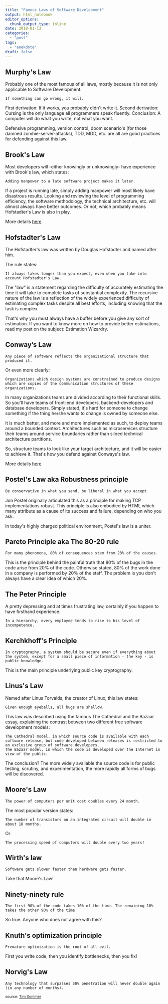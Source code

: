 ```yaml
---
title: "Famous Laws of Software Development"
output: html_notebook
editor_options: 
  chunk_output_type: inline
date: 2018-01-13
categories:
  - "post"
tags: 
  - "anekdote"
draft: false
---
```




## Murphy's Law

Probably one of the most famous of all laws, mostly because it is not only applicable to Software Development.

    If something can go wrong, it will.

First derivation: If it works, you probably didn't write it.
Second derivation: Cursing is the only language all programmers speak fluently.
Conclusion: A computer will do what you write, not what you want.

Defensive programming, version control, doom scenario's (for those damned zombie-server-attacks), TDD, MDD, etc. are all are good practices for defending against this law.

## Brook's Law

Most developers will -either knowingly or unknowingly- have experience with Brook's law, which states:

    Adding manpower to a late software project makes it later.

If a project is running late, simply adding manpower will most likely have disastrous results. Looking and reviewing the level of programming efficiency, the software methodology, the technical architecture, etc. will almost always have better outcomes. Or not, which probably means Hofstadter's Law is also in play.

More details <a href="/brooks-law/">here</a>

## Hofstadter's Law

The Hofstadter's law was written by Douglas Hofstadter and named after him.

The rule states:

    It always takes longer than you expect, even when you take into account Hofstadter's Law.

The "law" is a statement regarding the difficulty of accurately estimating the time it will take to complete tasks of substantial complexity. The recursive nature of the law is a reflection of the widely experienced difficulty of estimating complex tasks despite all best efforts, including knowing that the task is complex.

That's why you must always have a buffer before you give any sort of estimation. If you want to know more on how to provide better estimations, read my post on the subject: Estimation Wizardry.

## Conway’s Law

    Any piece of software reflects the organizational structure that produced it.

Or even more clearly:

    Organizations which design systems are constrained to produce designs which are copies of the communication structures of these organizations.

In many organizations teams are divided according to their functional skills. So you'll have teams of front-end developers, backend-developers and database developers. Simply stated, it's hard for someone to change something if the thing he/she wants to change is owned by someone else.

It is much better, and more and more implemented as such, to deploy teams around a bounded context. Architectures such as microservices structure their teams around service boundaries rather than siloed technical architecture partitions.

So, structure teams to look like your target architecture, and it will be easier to achieve it. That's how you defend against Conways's law.

More details <a href="/conways-law/">here</a>

## Postel's Law aka Robustness principle

    Be conservative in what you send, be liberal in what you accept

Jon Postel originally articulated this as a principle for making TCP implementations robust. This principle is also embodied by HTML which many attribute as a cause of its success and failure, depending on who you ask.

In today's highly charged political environment, Postel's law is a uniter.

## Pareto Principle aka The 80-20 rule

    For many phenomena, 80% of consequences stem from 20% of the causes.

This is the principle behind the painful truth that 80% of the bugs in the code arise from 20% of the code.
Otherwise stated, 80% of the work done in a company is performed by 20% of the staff. The problem is you don't always have a clear idea of which 20%.

## The Peter Principle

A pretty depressing and at times frustrating law, certainly if you happen to have firsthand experience.

    In a hierarchy, every employee tends to rise to his level of incompetence.

<!-- Just read Dilbert (or watch The Office) to get some examples of this in action.
As for Dilbert, this one is far out my favorite! -->

## Kerchkhoff's Principle

    In cryptography, a system should be secure even if everything about the system, except for a small piece of information - the key - is public knowledge.

This is the main principle underlying public key cryptography.

## Linus's Law

Named after Linus Torvalds, the creator of Linux, this law states:

    Given enough eyeballs, all bugs are shallow.

This law was described using the famous The Cathedral and the Bazaar essay, explaining the contrast between two different free software development models:

    The Cathedral model, in which source code is available with each software release, but code developed between releases is restricted to an exclusive group of software developers.
    The Bazaar model, in which the code is developed over the Internet in view of the public.

The conclusion? The more widely available the source code is for public testing, scrutiny, and experimentation, the more rapidly all forms of bugs will be discovered.

## Moore's Law

    The power of computers per unit cost doubles every 24 month.

The most popular version states:

    The number of transistors on an integrated circuit will double in about 18 months.

Or

    The processing speed of computers will double every two years!

## Wirth's law

    Software gets slower faster than hardware gets faster.

Take that Moore's Law!

## Ninety-ninety rule

    The first 90% of the code takes 10% of the time. The remaining 10% takes the other 90% of the time

So true. Anyone who does not agree with this?

## Knuth's optimization principle

    Premature optimization is the root of all evil.

First you write code, then you identify bottlenecks, then you fix!

## Norvig's Law

    Any technology that surpasses 50% penetration will never double again (in any number of months).

<sub>source: <a href="https://www.timsommer.be/famous-laws-of-software-development" target="_blank">Tim Sommer</a></sub>

